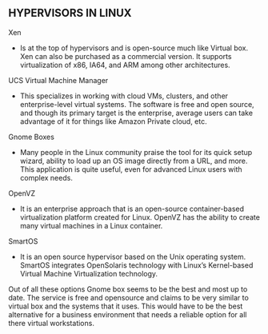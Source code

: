 ## HYPERVISORS IN LINUX

  Xen
  - Is at the top of hypervisors and is open-source much like Virtual box. Xen can also be purchased as a commercial version. It supports virtualization of x86, IA64, and ARM among other architectures.

  UCS Virtual Machine Manager
  - This specializes in working with cloud VMs, clusters, and other enterprise-level virtual systems. The software is free and open source, and though its primary target is the enterprise, average users can take advantage of it for things like Amazon Private cloud, etc.

  Gnome Boxes
  - Many people in the Linux community praise the tool for its quick setup wizard, ability to load up an OS image directly from a URL, and more. This application is quite useful, even for advanced Linux users with complex needs.

  OpenVZ
  - It is an enterprise approach that is an open-source container-based virtualization platform created for Linux. OpenVZ has the ability to create many virtual machines in a Linux container.

  SmartOS
  - It is an open source hypervisor based on the Unix operating system. SmartOS integrates OpenSolaris technology with Linux’s Kernel-based Virtual Machine Virtualization technology.

  Out of all these options Gnome box seems to be the best and most up to date. The service is free and opensource and claims to be very similar to virtual box and the systems that it uses. This would have to be the best alternative for a business environment that needs a reliable option for all there virtual workstations.
